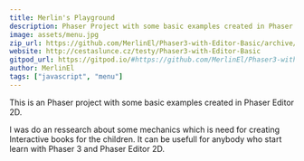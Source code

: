 ```yaml
---
title: Merlin's Playground
description: Phaser Project with some basic examples created in Phaser Editor 2D.
image: assets/menu.jpg
zip_url: https://github.com/MerlinEl/Phaser3-with-Editor-Basic/archive/refs/heads/master.zip
website: http://cestaslunce.cz/testy/Phaser3-with-Editor-Basic
gitpod_url: https://gitpod.io/#https://github.com/MerlinEl/Phaser3-with-Editor-Basic
author: MerlinEl
tags: ["javascript", "menu"]
---
```


This is an Phaser project with some basic examples created in Phaser Editor 2D.

I was do an ressearch about some mechanics which is need 
for creating Interactive books for the children.
It can be usefull for anybody who start learn with Phaser 3 and Phaser Editor 2D.
